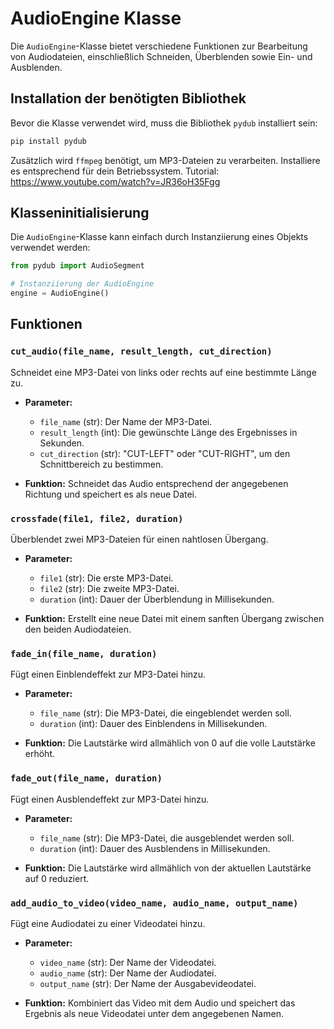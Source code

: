 # AudioEngine Klasse

Die `AudioEngine`-Klasse bietet verschiedene Funktionen zur Bearbeitung von Audiodateien, einschließlich Schneiden, Überblenden sowie Ein- und Ausblenden.

## Installation der benötigten Bibliothek

Bevor die Klasse verwendet wird, muss die Bibliothek `pydub` installiert sein:

```bash
pip install pydub
```

Zusätzlich wird `ffmpeg` benötigt, um MP3-Dateien zu verarbeiten. Installiere es entsprechend für dein Betriebssystem.
Tutorial: https://www.youtube.com/watch?v=JR36oH35Fgg

## Klasseninitialisierung

Die `AudioEngine`-Klasse kann einfach durch Instanziierung eines Objekts verwendet werden:

```python
from pydub import AudioSegment

# Instanziierung der AudioEngine
engine = AudioEngine()
```

## Funktionen

### `cut_audio(file_name, result_length, cut_direction)`
Schneidet eine MP3-Datei von links oder rechts auf eine bestimmte Länge zu.

- **Parameter:**
  - `file_name` (str): Der Name der MP3-Datei.
  - `result_length` (int): Die gewünschte Länge des Ergebnisses in Sekunden.
  - `cut_direction` (str): "CUT-LEFT" oder "CUT-RIGHT", um den Schnittbereich zu bestimmen.

- **Funktion:**
  Schneidet das Audio entsprechend der angegebenen Richtung und speichert es als neue Datei.

### `crossfade(file1, file2, duration)`
Überblendet zwei MP3-Dateien für einen nahtlosen Übergang.

- **Parameter:**
  - `file1` (str): Die erste MP3-Datei.
  - `file2` (str): Die zweite MP3-Datei.
  - `duration` (int): Dauer der Überblendung in Millisekunden.

- **Funktion:**
  Erstellt eine neue Datei mit einem sanften Übergang zwischen den beiden Audiodateien.

### `fade_in(file_name, duration)`
Fügt einen Einblendeffekt zur MP3-Datei hinzu.

- **Parameter:**
  - `file_name` (str): Die MP3-Datei, die eingeblendet werden soll.
  - `duration` (int): Dauer des Einblendens in Millisekunden.

- **Funktion:**
  Die Lautstärke wird allmählich von 0 auf die volle Lautstärke erhöht.

### `fade_out(file_name, duration)`
Fügt einen Ausblendeffekt zur MP3-Datei hinzu.

- **Parameter:**
  - `file_name` (str): Die MP3-Datei, die ausgeblendet werden soll.
  - `duration` (int): Dauer des Ausblendens in Millisekunden.

- **Funktion:**
  Die Lautstärke wird allmählich von der aktuellen Lautstärke auf 0 reduziert.

### `add_audio_to_video(video_name, audio_name, output_name)`
Fügt eine Audiodatei zu einer Videodatei hinzu.

- **Parameter:**
  - `video_name` (str): Der Name der Videodatei.
  - `audio_name` (str): Der Name der Audiodatei.
  - `output_name` (str): Der Name der Ausgabevideodatei.

- **Funktion:**
  Kombiniert das Video mit dem Audio und speichert das Ergebnis als neue Videodatei unter dem angegebenen Namen.
